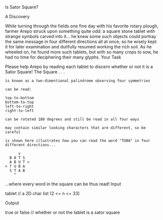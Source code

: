 Is Sator Square?

A Discovery

While turning through the fields one fine day with his favorite rotary plough, farmer Arepo struck upon something quite odd: a square stone tablet with strange symbols carved into it... he knew some such objects could portray the same message in four different directions all at once, so he wisely kept it for later examination and dutifully resumed working the rich soil. As he wheeled on, he found more such tablets, but with so many crops to sow, he had no time for deciphering their many glyphs.
Your Task

Please help Arepo by reading each tablet to discern whether or not it is a Sator Square!
The Square . . .

    is known as a two-dimentional palindrome observing four symmetries

    can be read:

    top-to-bottom
    bottom-to-top
    left-to-right
    right-to-left

    can be rotated 180 degrees and still be read in all four ways

    may contain similar looking characters that are different, so be careful

    is shown here illustrates how you can read the word "TUBA" in four different directions...

          v
      B A T S
      A B U T <
    > T U B A        
      S T A B
        ^

...where every word in the square can be thus read!
Input

tablet  //  a 2D char list (2 <= n <= 33)

Output

true or false  //  whether or not the tablet is a sator square
